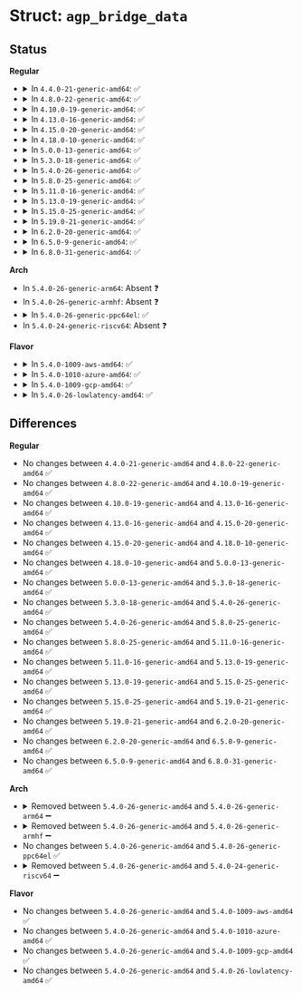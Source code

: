 # Struct: <code>agp_bridge_data</code>

## Status
<b>Regular</b>
<ul>
<li>
<details>
<summary>In <code>4.4.0-21-generic-amd64</code>: ✅</summary>

```c
struct agp_bridge_data {
    const struct agp_version * version;
    const struct agp_bridge_driver * driver;
    const struct vm_operations_struct * vm_ops;
    void * previous_size;
    void * current_size;
    void * dev_private_data;
    struct pci_dev * dev;
    u32 * gatt_table;
    u32 * gatt_table_real;
    long unsigned int scratch_page;
    struct page * scratch_page_page;
    dma_addr_t scratch_page_dma;
    long unsigned int gart_bus_addr;
    long unsigned int gatt_bus_addr;
    u32 mode;
    enum chipset_type type;
    long unsigned int * key_list;
    atomic_t current_memory_agp;
    atomic_t agp_in_use;
    int max_memory_agp;
    int aperture_size_idx;
    int capndx;
    int flags;
    char major_version;
    char minor_version;
    struct list_head list;
    u32 apbase_config;
    struct list_head mapped_list;
    spinlock_t mapped_lock;
}
```
</details>
</li>
<li>
<details>
<summary>In <code>4.8.0-22-generic-amd64</code>: ✅</summary>

```c
struct agp_bridge_data {
    const struct agp_version * version;
    const struct agp_bridge_driver * driver;
    const struct vm_operations_struct * vm_ops;
    void * previous_size;
    void * current_size;
    void * dev_private_data;
    struct pci_dev * dev;
    u32 * gatt_table;
    u32 * gatt_table_real;
    long unsigned int scratch_page;
    struct page * scratch_page_page;
    dma_addr_t scratch_page_dma;
    long unsigned int gart_bus_addr;
    long unsigned int gatt_bus_addr;
    u32 mode;
    enum chipset_type type;
    long unsigned int * key_list;
    atomic_t current_memory_agp;
    atomic_t agp_in_use;
    int max_memory_agp;
    int aperture_size_idx;
    int capndx;
    int flags;
    char major_version;
    char minor_version;
    struct list_head list;
    u32 apbase_config;
    struct list_head mapped_list;
    spinlock_t mapped_lock;
}
```
</details>
</li>
<li>
<details>
<summary>In <code>4.10.0-19-generic-amd64</code>: ✅</summary>

```c
struct agp_bridge_data {
    const struct agp_version * version;
    const struct agp_bridge_driver * driver;
    const struct vm_operations_struct * vm_ops;
    void * previous_size;
    void * current_size;
    void * dev_private_data;
    struct pci_dev * dev;
    u32 * gatt_table;
    u32 * gatt_table_real;
    long unsigned int scratch_page;
    struct page * scratch_page_page;
    dma_addr_t scratch_page_dma;
    long unsigned int gart_bus_addr;
    long unsigned int gatt_bus_addr;
    u32 mode;
    enum chipset_type type;
    long unsigned int * key_list;
    atomic_t current_memory_agp;
    atomic_t agp_in_use;
    int max_memory_agp;
    int aperture_size_idx;
    int capndx;
    int flags;
    char major_version;
    char minor_version;
    struct list_head list;
    u32 apbase_config;
    struct list_head mapped_list;
    spinlock_t mapped_lock;
}
```
</details>
</li>
<li>
<details>
<summary>In <code>4.13.0-16-generic-amd64</code>: ✅</summary>

```c
struct agp_bridge_data {
    const struct agp_version * version;
    const struct agp_bridge_driver * driver;
    const struct vm_operations_struct * vm_ops;
    void * previous_size;
    void * current_size;
    void * dev_private_data;
    struct pci_dev * dev;
    u32 * gatt_table;
    u32 * gatt_table_real;
    long unsigned int scratch_page;
    struct page * scratch_page_page;
    dma_addr_t scratch_page_dma;
    long unsigned int gart_bus_addr;
    long unsigned int gatt_bus_addr;
    u32 mode;
    enum chipset_type type;
    long unsigned int * key_list;
    atomic_t current_memory_agp;
    atomic_t agp_in_use;
    int max_memory_agp;
    int aperture_size_idx;
    int capndx;
    int flags;
    char major_version;
    char minor_version;
    struct list_head list;
    u32 apbase_config;
    struct list_head mapped_list;
    spinlock_t mapped_lock;
}
```
</details>
</li>
<li>
<details>
<summary>In <code>4.15.0-20-generic-amd64</code>: ✅</summary>

```c
struct agp_bridge_data {
    const struct agp_version * version;
    const struct agp_bridge_driver * driver;
    const struct vm_operations_struct * vm_ops;
    void * previous_size;
    void * current_size;
    void * dev_private_data;
    struct pci_dev * dev;
    u32 * gatt_table;
    u32 * gatt_table_real;
    long unsigned int scratch_page;
    struct page * scratch_page_page;
    dma_addr_t scratch_page_dma;
    long unsigned int gart_bus_addr;
    long unsigned int gatt_bus_addr;
    u32 mode;
    enum chipset_type type;
    long unsigned int * key_list;
    atomic_t current_memory_agp;
    atomic_t agp_in_use;
    int max_memory_agp;
    int aperture_size_idx;
    int capndx;
    int flags;
    char major_version;
    char minor_version;
    struct list_head list;
    u32 apbase_config;
    struct list_head mapped_list;
    spinlock_t mapped_lock;
}
```
</details>
</li>
<li>
<details>
<summary>In <code>4.18.0-10-generic-amd64</code>: ✅</summary>

```c
struct agp_bridge_data {
    const struct agp_version * version;
    const struct agp_bridge_driver * driver;
    const struct vm_operations_struct * vm_ops;
    void * previous_size;
    void * current_size;
    void * dev_private_data;
    struct pci_dev * dev;
    u32 * gatt_table;
    u32 * gatt_table_real;
    long unsigned int scratch_page;
    struct page * scratch_page_page;
    dma_addr_t scratch_page_dma;
    long unsigned int gart_bus_addr;
    long unsigned int gatt_bus_addr;
    u32 mode;
    enum chipset_type type;
    long unsigned int * key_list;
    atomic_t current_memory_agp;
    atomic_t agp_in_use;
    int max_memory_agp;
    int aperture_size_idx;
    int capndx;
    int flags;
    char major_version;
    char minor_version;
    struct list_head list;
    u32 apbase_config;
    struct list_head mapped_list;
    spinlock_t mapped_lock;
}
```
</details>
</li>
<li>
<details>
<summary>In <code>5.0.0-13-generic-amd64</code>: ✅</summary>

```c
struct agp_bridge_data {
    const struct agp_version * version;
    const struct agp_bridge_driver * driver;
    const struct vm_operations_struct * vm_ops;
    void * previous_size;
    void * current_size;
    void * dev_private_data;
    struct pci_dev * dev;
    u32 * gatt_table;
    u32 * gatt_table_real;
    long unsigned int scratch_page;
    struct page * scratch_page_page;
    dma_addr_t scratch_page_dma;
    long unsigned int gart_bus_addr;
    long unsigned int gatt_bus_addr;
    u32 mode;
    enum chipset_type type;
    long unsigned int * key_list;
    atomic_t current_memory_agp;
    atomic_t agp_in_use;
    int max_memory_agp;
    int aperture_size_idx;
    int capndx;
    int flags;
    char major_version;
    char minor_version;
    struct list_head list;
    u32 apbase_config;
    struct list_head mapped_list;
    spinlock_t mapped_lock;
}
```
</details>
</li>
<li>
<details>
<summary>In <code>5.3.0-18-generic-amd64</code>: ✅</summary>

```c
struct agp_bridge_data {
    const struct agp_version * version;
    const struct agp_bridge_driver * driver;
    const struct vm_operations_struct * vm_ops;
    void * previous_size;
    void * current_size;
    void * dev_private_data;
    struct pci_dev * dev;
    u32 * gatt_table;
    u32 * gatt_table_real;
    long unsigned int scratch_page;
    struct page * scratch_page_page;
    dma_addr_t scratch_page_dma;
    long unsigned int gart_bus_addr;
    long unsigned int gatt_bus_addr;
    u32 mode;
    enum chipset_type type;
    long unsigned int * key_list;
    atomic_t current_memory_agp;
    atomic_t agp_in_use;
    int max_memory_agp;
    int aperture_size_idx;
    int capndx;
    int flags;
    char major_version;
    char minor_version;
    struct list_head list;
    u32 apbase_config;
    struct list_head mapped_list;
    spinlock_t mapped_lock;
}
```
</details>
</li>
<li>
<details>
<summary>In <code>5.4.0-26-generic-amd64</code>: ✅</summary>

```c
struct agp_bridge_data {
    const struct agp_version * version;
    const struct agp_bridge_driver * driver;
    const struct vm_operations_struct * vm_ops;
    void * previous_size;
    void * current_size;
    void * dev_private_data;
    struct pci_dev * dev;
    u32 * gatt_table;
    u32 * gatt_table_real;
    long unsigned int scratch_page;
    struct page * scratch_page_page;
    dma_addr_t scratch_page_dma;
    long unsigned int gart_bus_addr;
    long unsigned int gatt_bus_addr;
    u32 mode;
    enum chipset_type type;
    long unsigned int * key_list;
    atomic_t current_memory_agp;
    atomic_t agp_in_use;
    int max_memory_agp;
    int aperture_size_idx;
    int capndx;
    int flags;
    char major_version;
    char minor_version;
    struct list_head list;
    u32 apbase_config;
    struct list_head mapped_list;
    spinlock_t mapped_lock;
}
```
</details>
</li>
<li>
<details>
<summary>In <code>5.8.0-25-generic-amd64</code>: ✅</summary>

```c
struct agp_bridge_data {
    const struct agp_version * version;
    const struct agp_bridge_driver * driver;
    const struct vm_operations_struct * vm_ops;
    void * previous_size;
    void * current_size;
    void * dev_private_data;
    struct pci_dev * dev;
    u32 * gatt_table;
    u32 * gatt_table_real;
    long unsigned int scratch_page;
    struct page * scratch_page_page;
    dma_addr_t scratch_page_dma;
    long unsigned int gart_bus_addr;
    long unsigned int gatt_bus_addr;
    u32 mode;
    enum chipset_type type;
    long unsigned int * key_list;
    atomic_t current_memory_agp;
    atomic_t agp_in_use;
    int max_memory_agp;
    int aperture_size_idx;
    int capndx;
    int flags;
    char major_version;
    char minor_version;
    struct list_head list;
    u32 apbase_config;
    struct list_head mapped_list;
    spinlock_t mapped_lock;
}
```
</details>
</li>
<li>
<details>
<summary>In <code>5.11.0-16-generic-amd64</code>: ✅</summary>

```c
struct agp_bridge_data {
    const struct agp_version * version;
    const struct agp_bridge_driver * driver;
    const struct vm_operations_struct * vm_ops;
    void * previous_size;
    void * current_size;
    void * dev_private_data;
    struct pci_dev * dev;
    u32 * gatt_table;
    u32 * gatt_table_real;
    long unsigned int scratch_page;
    struct page * scratch_page_page;
    dma_addr_t scratch_page_dma;
    long unsigned int gart_bus_addr;
    long unsigned int gatt_bus_addr;
    u32 mode;
    enum chipset_type type;
    long unsigned int * key_list;
    atomic_t current_memory_agp;
    atomic_t agp_in_use;
    int max_memory_agp;
    int aperture_size_idx;
    int capndx;
    int flags;
    char major_version;
    char minor_version;
    struct list_head list;
    u32 apbase_config;
    struct list_head mapped_list;
    spinlock_t mapped_lock;
}
```
</details>
</li>
<li>
<details>
<summary>In <code>5.13.0-19-generic-amd64</code>: ✅</summary>

```c
struct agp_bridge_data {
    const struct agp_version * version;
    const struct agp_bridge_driver * driver;
    const struct vm_operations_struct * vm_ops;
    void * previous_size;
    void * current_size;
    void * dev_private_data;
    struct pci_dev * dev;
    u32 * gatt_table;
    u32 * gatt_table_real;
    long unsigned int scratch_page;
    struct page * scratch_page_page;
    dma_addr_t scratch_page_dma;
    long unsigned int gart_bus_addr;
    long unsigned int gatt_bus_addr;
    u32 mode;
    enum chipset_type type;
    long unsigned int * key_list;
    atomic_t current_memory_agp;
    atomic_t agp_in_use;
    int max_memory_agp;
    int aperture_size_idx;
    int capndx;
    int flags;
    char major_version;
    char minor_version;
    struct list_head list;
    u32 apbase_config;
    struct list_head mapped_list;
    spinlock_t mapped_lock;
}
```
</details>
</li>
<li>
<details>
<summary>In <code>5.15.0-25-generic-amd64</code>: ✅</summary>

```c
struct agp_bridge_data {
    const struct agp_version * version;
    const struct agp_bridge_driver * driver;
    const struct vm_operations_struct * vm_ops;
    void * previous_size;
    void * current_size;
    void * dev_private_data;
    struct pci_dev * dev;
    u32 * gatt_table;
    u32 * gatt_table_real;
    long unsigned int scratch_page;
    struct page * scratch_page_page;
    dma_addr_t scratch_page_dma;
    long unsigned int gart_bus_addr;
    long unsigned int gatt_bus_addr;
    u32 mode;
    enum chipset_type type;
    long unsigned int * key_list;
    atomic_t current_memory_agp;
    atomic_t agp_in_use;
    int max_memory_agp;
    int aperture_size_idx;
    int capndx;
    int flags;
    char major_version;
    char minor_version;
    struct list_head list;
    u32 apbase_config;
    struct list_head mapped_list;
    spinlock_t mapped_lock;
}
```
</details>
</li>
<li>
<details>
<summary>In <code>5.19.0-21-generic-amd64</code>: ✅</summary>

```c
struct agp_bridge_data {
    const struct agp_version * version;
    const struct agp_bridge_driver * driver;
    const struct vm_operations_struct * vm_ops;
    void * previous_size;
    void * current_size;
    void * dev_private_data;
    struct pci_dev * dev;
    u32 * gatt_table;
    u32 * gatt_table_real;
    long unsigned int scratch_page;
    struct page * scratch_page_page;
    dma_addr_t scratch_page_dma;
    long unsigned int gart_bus_addr;
    long unsigned int gatt_bus_addr;
    u32 mode;
    enum chipset_type type;
    long unsigned int * key_list;
    atomic_t current_memory_agp;
    atomic_t agp_in_use;
    int max_memory_agp;
    int aperture_size_idx;
    int capndx;
    int flags;
    char major_version;
    char minor_version;
    struct list_head list;
    u32 apbase_config;
    struct list_head mapped_list;
    spinlock_t mapped_lock;
}
```
</details>
</li>
<li>
<details>
<summary>In <code>6.2.0-20-generic-amd64</code>: ✅</summary>

```c
struct agp_bridge_data {
    const struct agp_version * version;
    const struct agp_bridge_driver * driver;
    const struct vm_operations_struct * vm_ops;
    void * previous_size;
    void * current_size;
    void * dev_private_data;
    struct pci_dev * dev;
    u32 * gatt_table;
    u32 * gatt_table_real;
    long unsigned int scratch_page;
    struct page * scratch_page_page;
    dma_addr_t scratch_page_dma;
    long unsigned int gart_bus_addr;
    long unsigned int gatt_bus_addr;
    u32 mode;
    enum chipset_type type;
    long unsigned int * key_list;
    atomic_t current_memory_agp;
    atomic_t agp_in_use;
    int max_memory_agp;
    int aperture_size_idx;
    int capndx;
    int flags;
    char major_version;
    char minor_version;
    struct list_head list;
    u32 apbase_config;
    struct list_head mapped_list;
    spinlock_t mapped_lock;
}
```
</details>
</li>
<li>
<details>
<summary>In <code>6.5.0-9-generic-amd64</code>: ✅</summary>

```c
struct agp_bridge_data {
    const struct agp_version * version;
    const struct agp_bridge_driver * driver;
    const struct vm_operations_struct * vm_ops;
    void * previous_size;
    void * current_size;
    void * dev_private_data;
    struct pci_dev * dev;
    u32 * gatt_table;
    u32 * gatt_table_real;
    long unsigned int scratch_page;
    struct page * scratch_page_page;
    dma_addr_t scratch_page_dma;
    long unsigned int gart_bus_addr;
    long unsigned int gatt_bus_addr;
    u32 mode;
    enum chipset_type type;
    long unsigned int * key_list;
    atomic_t current_memory_agp;
    atomic_t agp_in_use;
    int max_memory_agp;
    int aperture_size_idx;
    int capndx;
    int flags;
    char major_version;
    char minor_version;
    struct list_head list;
    u32 apbase_config;
    struct list_head mapped_list;
    spinlock_t mapped_lock;
}
```
</details>
</li>
<li>
<details>
<summary>In <code>6.8.0-31-generic-amd64</code>: ✅</summary>

```c
struct agp_bridge_data {
    const struct agp_version * version;
    const struct agp_bridge_driver * driver;
    const struct vm_operations_struct * vm_ops;
    void * previous_size;
    void * current_size;
    void * dev_private_data;
    struct pci_dev * dev;
    u32 * gatt_table;
    u32 * gatt_table_real;
    long unsigned int scratch_page;
    struct page * scratch_page_page;
    dma_addr_t scratch_page_dma;
    long unsigned int gart_bus_addr;
    long unsigned int gatt_bus_addr;
    u32 mode;
    enum chipset_type type;
    long unsigned int * key_list;
    atomic_t current_memory_agp;
    atomic_t agp_in_use;
    int max_memory_agp;
    int aperture_size_idx;
    int capndx;
    int flags;
    char major_version;
    char minor_version;
    struct list_head list;
    u32 apbase_config;
    struct list_head mapped_list;
    spinlock_t mapped_lock;
}
```
</details>
</li>
</ul>
<b>Arch</b>
<ul>
<li>
In <code>5.4.0-26-generic-arm64</code>: Absent ❓
</li>
<li>
In <code>5.4.0-26-generic-armhf</code>: Absent ❓
</li>
<li>
<details>
<summary>In <code>5.4.0-26-generic-ppc64el</code>: ✅</summary>

```c
struct agp_bridge_data {
    const struct agp_version * version;
    const struct agp_bridge_driver * driver;
    const struct vm_operations_struct * vm_ops;
    void * previous_size;
    void * current_size;
    void * dev_private_data;
    struct pci_dev * dev;
    u32 * gatt_table;
    u32 * gatt_table_real;
    long unsigned int scratch_page;
    struct page * scratch_page_page;
    dma_addr_t scratch_page_dma;
    long unsigned int gart_bus_addr;
    long unsigned int gatt_bus_addr;
    u32 mode;
    enum chipset_type type;
    long unsigned int * key_list;
    atomic_t current_memory_agp;
    atomic_t agp_in_use;
    int max_memory_agp;
    int aperture_size_idx;
    int capndx;
    int flags;
    char major_version;
    char minor_version;
    struct list_head list;
    u32 apbase_config;
    struct list_head mapped_list;
    spinlock_t mapped_lock;
}
```
</details>
</li>
<li>
In <code>5.4.0-24-generic-riscv64</code>: Absent ❓
</li>
</ul>
<b>Flavor</b>
<ul>
<li>
<details>
<summary>In <code>5.4.0-1009-aws-amd64</code>: ✅</summary>

```c
struct agp_bridge_data {
    const struct agp_version * version;
    const struct agp_bridge_driver * driver;
    const struct vm_operations_struct * vm_ops;
    void * previous_size;
    void * current_size;
    void * dev_private_data;
    struct pci_dev * dev;
    u32 * gatt_table;
    u32 * gatt_table_real;
    long unsigned int scratch_page;
    struct page * scratch_page_page;
    dma_addr_t scratch_page_dma;
    long unsigned int gart_bus_addr;
    long unsigned int gatt_bus_addr;
    u32 mode;
    enum chipset_type type;
    long unsigned int * key_list;
    atomic_t current_memory_agp;
    atomic_t agp_in_use;
    int max_memory_agp;
    int aperture_size_idx;
    int capndx;
    int flags;
    char major_version;
    char minor_version;
    struct list_head list;
    u32 apbase_config;
    struct list_head mapped_list;
    spinlock_t mapped_lock;
}
```
</details>
</li>
<li>
<details>
<summary>In <code>5.4.0-1010-azure-amd64</code>: ✅</summary>

```c
struct agp_bridge_data {
    const struct agp_version * version;
    const struct agp_bridge_driver * driver;
    const struct vm_operations_struct * vm_ops;
    void * previous_size;
    void * current_size;
    void * dev_private_data;
    struct pci_dev * dev;
    u32 * gatt_table;
    u32 * gatt_table_real;
    long unsigned int scratch_page;
    struct page * scratch_page_page;
    dma_addr_t scratch_page_dma;
    long unsigned int gart_bus_addr;
    long unsigned int gatt_bus_addr;
    u32 mode;
    enum chipset_type type;
    long unsigned int * key_list;
    atomic_t current_memory_agp;
    atomic_t agp_in_use;
    int max_memory_agp;
    int aperture_size_idx;
    int capndx;
    int flags;
    char major_version;
    char minor_version;
    struct list_head list;
    u32 apbase_config;
    struct list_head mapped_list;
    spinlock_t mapped_lock;
}
```
</details>
</li>
<li>
<details>
<summary>In <code>5.4.0-1009-gcp-amd64</code>: ✅</summary>

```c
struct agp_bridge_data {
    const struct agp_version * version;
    const struct agp_bridge_driver * driver;
    const struct vm_operations_struct * vm_ops;
    void * previous_size;
    void * current_size;
    void * dev_private_data;
    struct pci_dev * dev;
    u32 * gatt_table;
    u32 * gatt_table_real;
    long unsigned int scratch_page;
    struct page * scratch_page_page;
    dma_addr_t scratch_page_dma;
    long unsigned int gart_bus_addr;
    long unsigned int gatt_bus_addr;
    u32 mode;
    enum chipset_type type;
    long unsigned int * key_list;
    atomic_t current_memory_agp;
    atomic_t agp_in_use;
    int max_memory_agp;
    int aperture_size_idx;
    int capndx;
    int flags;
    char major_version;
    char minor_version;
    struct list_head list;
    u32 apbase_config;
    struct list_head mapped_list;
    spinlock_t mapped_lock;
}
```
</details>
</li>
<li>
<details>
<summary>In <code>5.4.0-26-lowlatency-amd64</code>: ✅</summary>

```c
struct agp_bridge_data {
    const struct agp_version * version;
    const struct agp_bridge_driver * driver;
    const struct vm_operations_struct * vm_ops;
    void * previous_size;
    void * current_size;
    void * dev_private_data;
    struct pci_dev * dev;
    u32 * gatt_table;
    u32 * gatt_table_real;
    long unsigned int scratch_page;
    struct page * scratch_page_page;
    dma_addr_t scratch_page_dma;
    long unsigned int gart_bus_addr;
    long unsigned int gatt_bus_addr;
    u32 mode;
    enum chipset_type type;
    long unsigned int * key_list;
    atomic_t current_memory_agp;
    atomic_t agp_in_use;
    int max_memory_agp;
    int aperture_size_idx;
    int capndx;
    int flags;
    char major_version;
    char minor_version;
    struct list_head list;
    u32 apbase_config;
    struct list_head mapped_list;
    spinlock_t mapped_lock;
}
```
</details>
</li>
</ul>

## Differences
<b>Regular</b>
<ul>
<li>
No changes between <code>4.4.0-21-generic-amd64</code> and <code>4.8.0-22-generic-amd64</code> ✅
</li>
<li>
No changes between <code>4.8.0-22-generic-amd64</code> and <code>4.10.0-19-generic-amd64</code> ✅
</li>
<li>
No changes between <code>4.10.0-19-generic-amd64</code> and <code>4.13.0-16-generic-amd64</code> ✅
</li>
<li>
No changes between <code>4.13.0-16-generic-amd64</code> and <code>4.15.0-20-generic-amd64</code> ✅
</li>
<li>
No changes between <code>4.15.0-20-generic-amd64</code> and <code>4.18.0-10-generic-amd64</code> ✅
</li>
<li>
No changes between <code>4.18.0-10-generic-amd64</code> and <code>5.0.0-13-generic-amd64</code> ✅
</li>
<li>
No changes between <code>5.0.0-13-generic-amd64</code> and <code>5.3.0-18-generic-amd64</code> ✅
</li>
<li>
No changes between <code>5.3.0-18-generic-amd64</code> and <code>5.4.0-26-generic-amd64</code> ✅
</li>
<li>
No changes between <code>5.4.0-26-generic-amd64</code> and <code>5.8.0-25-generic-amd64</code> ✅
</li>
<li>
No changes between <code>5.8.0-25-generic-amd64</code> and <code>5.11.0-16-generic-amd64</code> ✅
</li>
<li>
No changes between <code>5.11.0-16-generic-amd64</code> and <code>5.13.0-19-generic-amd64</code> ✅
</li>
<li>
No changes between <code>5.13.0-19-generic-amd64</code> and <code>5.15.0-25-generic-amd64</code> ✅
</li>
<li>
No changes between <code>5.15.0-25-generic-amd64</code> and <code>5.19.0-21-generic-amd64</code> ✅
</li>
<li>
No changes between <code>5.19.0-21-generic-amd64</code> and <code>6.2.0-20-generic-amd64</code> ✅
</li>
<li>
No changes between <code>6.2.0-20-generic-amd64</code> and <code>6.5.0-9-generic-amd64</code> ✅
</li>
<li>
No changes between <code>6.5.0-9-generic-amd64</code> and <code>6.8.0-31-generic-amd64</code> ✅
</li>
</ul>
<b>Arch</b>
<ul>
<li>
<details>
<summary>Removed between <code>5.4.0-26-generic-amd64</code> and <code>5.4.0-26-generic-arm64</code> ➖</summary>

```c
struct agp_bridge_data {
    const struct agp_version * version;
    const struct agp_bridge_driver * driver;
    const struct vm_operations_struct * vm_ops;
    void * previous_size;
    void * current_size;
    void * dev_private_data;
    struct pci_dev * dev;
    u32 * gatt_table;
    u32 * gatt_table_real;
    long unsigned int scratch_page;
    struct page * scratch_page_page;
    dma_addr_t scratch_page_dma;
    long unsigned int gart_bus_addr;
    long unsigned int gatt_bus_addr;
    u32 mode;
    enum chipset_type type;
    long unsigned int * key_list;
    atomic_t current_memory_agp;
    atomic_t agp_in_use;
    int max_memory_agp;
    int aperture_size_idx;
    int capndx;
    int flags;
    char major_version;
    char minor_version;
    struct list_head list;
    u32 apbase_config;
    struct list_head mapped_list;
    spinlock_t mapped_lock;
}
```
</details>
</li>
<li>
<details>
<summary>Removed between <code>5.4.0-26-generic-amd64</code> and <code>5.4.0-26-generic-armhf</code> ➖</summary>

```c
struct agp_bridge_data {
    const struct agp_version * version;
    const struct agp_bridge_driver * driver;
    const struct vm_operations_struct * vm_ops;
    void * previous_size;
    void * current_size;
    void * dev_private_data;
    struct pci_dev * dev;
    u32 * gatt_table;
    u32 * gatt_table_real;
    long unsigned int scratch_page;
    struct page * scratch_page_page;
    dma_addr_t scratch_page_dma;
    long unsigned int gart_bus_addr;
    long unsigned int gatt_bus_addr;
    u32 mode;
    enum chipset_type type;
    long unsigned int * key_list;
    atomic_t current_memory_agp;
    atomic_t agp_in_use;
    int max_memory_agp;
    int aperture_size_idx;
    int capndx;
    int flags;
    char major_version;
    char minor_version;
    struct list_head list;
    u32 apbase_config;
    struct list_head mapped_list;
    spinlock_t mapped_lock;
}
```
</details>
</li>
<li>
No changes between <code>5.4.0-26-generic-amd64</code> and <code>5.4.0-26-generic-ppc64el</code> ✅
</li>
<li>
<details>
<summary>Removed between <code>5.4.0-26-generic-amd64</code> and <code>5.4.0-24-generic-riscv64</code> ➖</summary>

```c
struct agp_bridge_data {
    const struct agp_version * version;
    const struct agp_bridge_driver * driver;
    const struct vm_operations_struct * vm_ops;
    void * previous_size;
    void * current_size;
    void * dev_private_data;
    struct pci_dev * dev;
    u32 * gatt_table;
    u32 * gatt_table_real;
    long unsigned int scratch_page;
    struct page * scratch_page_page;
    dma_addr_t scratch_page_dma;
    long unsigned int gart_bus_addr;
    long unsigned int gatt_bus_addr;
    u32 mode;
    enum chipset_type type;
    long unsigned int * key_list;
    atomic_t current_memory_agp;
    atomic_t agp_in_use;
    int max_memory_agp;
    int aperture_size_idx;
    int capndx;
    int flags;
    char major_version;
    char minor_version;
    struct list_head list;
    u32 apbase_config;
    struct list_head mapped_list;
    spinlock_t mapped_lock;
}
```
</details>
</li>
</ul>
<b>Flavor</b>
<ul>
<li>
No changes between <code>5.4.0-26-generic-amd64</code> and <code>5.4.0-1009-aws-amd64</code> ✅
</li>
<li>
No changes between <code>5.4.0-26-generic-amd64</code> and <code>5.4.0-1010-azure-amd64</code> ✅
</li>
<li>
No changes between <code>5.4.0-26-generic-amd64</code> and <code>5.4.0-1009-gcp-amd64</code> ✅
</li>
<li>
No changes between <code>5.4.0-26-generic-amd64</code> and <code>5.4.0-26-lowlatency-amd64</code> ✅
</li>
</ul>
